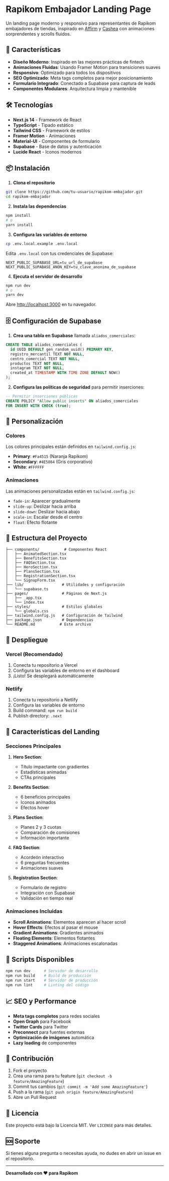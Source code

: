 # Rapikom Embajador Landing Page

Un landing page moderno y responsivo para representantes de Rapikom embajadores de tiendas, inspirado en [Affirm](https://www.affirm.com/) y [Cashea](https://www.cashea.app/comercios) con animaciones sorprendentes y scrolls fluidos.

## 🚀 Características

- **Diseño Moderno**: Inspirado en las mejores prácticas de fintech
- **Animaciones Fluidas**: Usando Framer Motion para transiciones suaves
- **Responsivo**: Optimizado para todos los dispositivos
- **SEO Optimizado**: Meta tags completos para mejor posicionamiento
- **Formulario Integrado**: Conectado a Supabase para captura de leads
- **Componentes Modulares**: Arquitectura limpia y mantenible

## 🛠️ Tecnologías

- **Next.js 14** - Framework de React
- **TypeScript** - Tipado estático
- **Tailwind CSS** - Framework de estilos
- **Framer Motion** - Animaciones
- **Material-UI** - Componentes de formulario
- **Supabase** - Base de datos y autenticación
- **Lucide React** - Iconos modernos

## 📦 Instalación

1. **Clona el repositorio**
```bash
git clone https://github.com/tu-usuario/rapikom-embajador.git
cd rapikom-embajador
```

2. **Instala las dependencias**
```bash
npm install
# o
yarn install
```

3. **Configura las variables de entorno**
```bash
cp .env.local.example .env.local
```

Edita `.env.local` con tus credenciales de Supabase:
```env
NEXT_PUBLIC_SUPABASE_URL=tu_url_de_supabase
NEXT_PUBLIC_SUPABASE_ANON_KEY=tu_clave_anonima_de_supabase
```

4. **Ejecuta el servidor de desarrollo**
```bash
npm run dev
# o
yarn dev
```

Abre [http://localhost:3000](http://localhost:3000) en tu navegador.

## 🗄️ Configuración de Supabase

1. **Crea una tabla en Supabase** llamada `aliados_comerciales`:

```sql
CREATE TABLE aliados_comerciales (
  id UUID DEFAULT gen_random_uuid() PRIMARY KEY,
  registro_mercantil TEXT NOT NULL,
  centro_comercial TEXT NOT NULL,
  productos TEXT NOT NULL,
  instagram TEXT NOT NULL,
  created_at TIMESTAMP WITH TIME ZONE DEFAULT NOW()
);
```

2. **Configura las políticas de seguridad** para permitir inserciones:

```sql
-- Permitir inserciones públicas
CREATE POLICY "Allow public inserts" ON aliados_comerciales
FOR INSERT WITH CHECK (true);
```

## 🎨 Personalización

### Colores
Los colores principales están definidos en `tailwind.config.js`:
- **Primary**: `#Fa4515` (Naranja Rapikom)
- **Secondary**: `#4E5864` (Gris corporativo)
- **White**: `#FFFFFF`

### Animaciones
Las animaciones personalizadas están en `tailwind.config.js`:
- `fade-in`: Aparecer gradualmente
- `slide-up`: Deslizar hacia arriba
- `slide-down`: Deslizar hacia abajo
- `scale-in`: Escalar desde el centro
- `float`: Efecto flotante

## 📁 Estructura del Proyecto

```
├── components/           # Componentes React
│   ├── AnimatedSection.tsx
│   ├── BenefitsSection.tsx
│   ├── FAQSection.tsx
│   ├── HeroSection.tsx
│   ├── PlansSection.tsx
│   ├── RegistrationSection.tsx
│   └── SignupForm.tsx
├── lib/                 # Utilidades y configuración
│   └── supabase.ts
├── pages/               # Páginas de Next.js
│   ├── _app.tsx
│   └── index.tsx
├── styles/              # Estilos globales
│   └── globals.css
├── tailwind.config.js   # Configuración de Tailwind
├── package.json         # Dependencias
└── README.md           # Este archivo
```

## 🚀 Despliegue

### Vercel (Recomendado)
1. Conecta tu repositorio a Vercel
2. Configura las variables de entorno en el dashboard
3. ¡Listo! Se desplegará automáticamente

### Netlify
1. Conecta tu repositorio a Netlify
2. Configura las variables de entorno
3. Build command: `npm run build`
4. Publish directory: `.next`

## 📱 Características del Landing

### Secciones Principales

1. **Hero Section**: 
   - Título impactante con gradientes
   - Estadísticas animadas
   - CTAs principales

2. **Benefits Section**:
   - 6 beneficios principales
   - Iconos animados
   - Efectos hover

3. **Plans Section**:
   - Planes 2 y 3 cuotas
   - Comparación de comisiones
   - Información importante

4. **FAQ Section**:
   - Acordeón interactivo
   - 6 preguntas frecuentes
   - Animaciones suaves

5. **Registration Section**:
   - Formulario de registro
   - Integración con Supabase
   - Validación en tiempo real

### Animaciones Incluidas

- **Scroll Animations**: Elementos aparecen al hacer scroll
- **Hover Effects**: Efectos al pasar el mouse
- **Gradient Animations**: Gradientes animados
- **Floating Elements**: Elementos flotantes
- **Staggered Animations**: Animaciones escalonadas

## 🔧 Scripts Disponibles

```bash
npm run dev      # Servidor de desarrollo
npm run build    # Build de producción
npm run start    # Servidor de producción
npm run lint     # Linting del código
```

## 📈 SEO y Performance

- **Meta tags completos** para redes sociales
- **Open Graph** para Facebook
- **Twitter Cards** para Twitter
- **Preconnect** para fuentes externas
- **Optimización de imágenes** automática
- **Lazy loading** de componentes

## 🤝 Contribución

1. Fork el proyecto
2. Crea una rama para tu feature (`git checkout -b feature/AmazingFeature`)
3. Commit tus cambios (`git commit -m 'Add some AmazingFeature'`)
4. Push a la rama (`git push origin feature/AmazingFeature`)
5. Abre un Pull Request

## 📄 Licencia

Este proyecto está bajo la Licencia MIT. Ver `LICENSE` para más detalles.

## 🆘 Soporte

Si tienes alguna pregunta o necesitas ayuda, no dudes en abrir un issue en el repositorio.

---

**Desarrollado con ❤️ para Rapikom** 